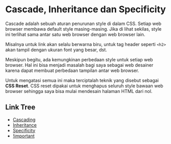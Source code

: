 # Cascade, Inheritance dan Specificity

Cascade adalah sebuah aturan penurunan style di dalam CSS. Setiap web browser membawa default style masing-masing. Jika di lihat sekilas, style ini terlihat sama antar satu web browser dengan web browser lain.

Misalnya untuk link akan selalu berwarna biru, untuk tag header seperti `<h2>` akan tampil dengan ukuran font yang besar, dst.

Meskipun begitu, ada kemungkinan perbedaan style untuk setiap web browser. Hal ini bisa menjadi masalah bagi saya sebagai web desainer karena dapat membuat perbedaan tampilan antar web browser.

Untuk mengatasi semua ini maka terciptalah teknik yang disebut sebagai **CSS Reset**. CSS reset dipakai untuk menghapus seluruh style bawaan web browser sehingga saya bisa mulai mendesain halaman HTML dari nol.

## Link Tree

- [Cascading](https://github.com/naidra68/belajar-css/tree/main/02-css/02-cascade_inheritance_specificity/01-cascading.md)
- [Inheritance](https://github.com/naidra68/belajar-css/tree/main/02-css/02-cascade_inheritance_specificity/02-inheritance.md)
- [Specificity](https://github.com/naidra68/belajar-css/tree/main/02-css/02-cascade_inheritance_specificity/03-specificity.md)
- [!important](https://github.com/naidra68/belajar-css/tree/main/02-css/02-cascade_inheritance_specificity/04-important.md)